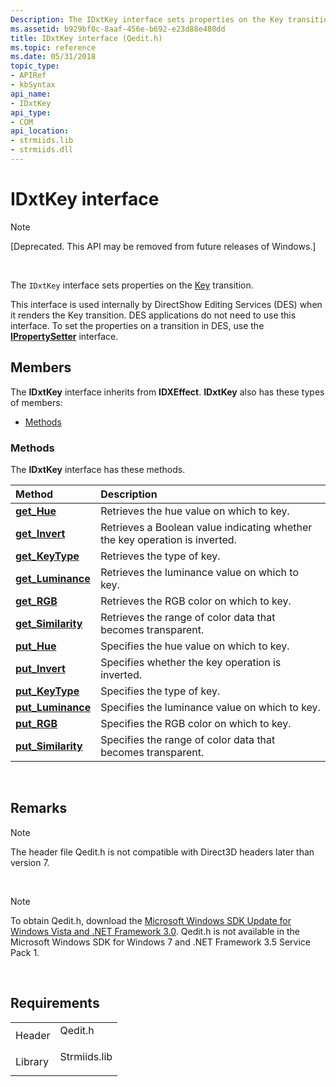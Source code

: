 ```yaml
---
Description: The IDxtKey interface sets properties on the Key transition.This interface is used internally by DirectShow Editing Services (DES) when it renders the Key transition.
ms.assetid: b929bf0c-8aaf-456e-b692-e23d88e480dd
title: IDxtKey interface (Qedit.h)
ms.topic: reference
ms.date: 05/31/2018
topic_type: 
- APIRef
- kbSyntax
api_name: 
- IDxtKey
api_type: 
- COM
api_location: 
- strmiids.lib
- strmiids.dll
---
```


# IDxtKey interface

> [!Note]  
> \[Deprecated. This API may be removed from future releases of Windows.\]

 

The `IDxtKey` interface sets properties on the [Key](key-transition.md) transition.

This interface is used internally by DirectShow Editing Services (DES) when it renders the Key transition. DES applications do not need to use this interface. To set the properties on a transition in DES, use the [**IPropertySetter**](ipropertysetter.md) interface.

## Members

The **IDxtKey** interface inherits from **IDXEffect**. **IDxtKey** also has these types of members:

-   [Methods](#methods)

### Methods

The **IDxtKey** interface has these methods.



| Method                                            | Description                                                                            |
|:--------------------------------------------------|:---------------------------------------------------------------------------------------|
| [**get\_Hue**](idxtkey-get-hue.md)               | Retrieves the hue value on which to key.<br/>                                    |
| [**get\_Invert**](idxtkey-get-invert.md)         | Retrieves a Boolean value indicating whether the key operation is inverted.<br/> |
| [**get\_KeyType**](idxtkey-get-keytype.md)       | Retrieves the type of key.<br/>                                                  |
| [**get\_Luminance**](idxtkey-get-luminance.md)   | Retrieves the luminance value on which to key.<br/>                              |
| [**get\_RGB**](idxtkey-get-rgb.md)               | Retrieves the RGB color on which to key.<br/>                                    |
| [**get\_Similarity**](idxtkey-get-similarity.md) | Retrieves the range of color data that becomes transparent.<br/>                 |
| [**put\_Hue**](idxtkey-put-hue.md)               | Specifies the hue value on which to key.<br/>                                    |
| [**put\_Invert**](idxtkey-put-invert.md)         | Specifies whether the key operation is inverted.<br/>                            |
| [**put\_KeyType**](idxtkey-put-keytype.md)       | Specifies the type of key.<br/>                                                  |
| [**put\_Luminance**](idxtkey-put-luminance.md)   | Specifies the luminance value on which to key.<br/>                              |
| [**put\_RGB**](idxtkey-put-rgb.md)               | Specifies the RGB color on which to key.<br/>                                    |
| [**put\_Similarity**](idxtkey-put-similarity.md) | Specifies the range of color data that becomes transparent.<br/>                 |



 

## Remarks

> [!Note]  
> The header file Qedit.h is not compatible with Direct3D headers later than version 7.

 

> [!Note]  
> To obtain Qedit.h, download the [Microsoft Windows SDK Update for Windows Vista and .NET Framework 3.0](https://go.microsoft.com/fwlink/p/?linkid=129787). Qedit.h is not available in the Microsoft Windows SDK for Windows 7 and .NET Framework 3.5 Service Pack 1.

 

## Requirements



|                    |                                                                                         |
|--------------------|-----------------------------------------------------------------------------------------|
| Header<br/>  | <dl> <dt>Qedit.h</dt> </dl>      |
| Library<br/> | <dl> <dt>Strmiids.lib</dt> </dl> |



 

 





